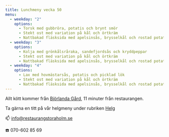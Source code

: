 ```yaml
---
title: Lunchmeny vecka 50
menu:
  - weekday: "2"
    options:
      - Torsk med gubbröra, potatis och brynt smör
      - Stekt ost med variation på kål och örtkräm
      - Nattbakad fläsksida med apelsinsås, brysselkål och rostad potatis
  - weekday: "3"
    options:
      - Kolja med grönkålsråraka, sandefjordsås och kryddpeppar
      - Stekt ost med variation på kål och örtkräm
      - Nattbakad fläsksida med apelsinsås, brysselkål och rostad potatis
  - weekday: "4"
    options:
      - Lax med hovmästarsås, potatis och picklad lök
      - Stekt ost med variation på kål och örtkräm
      - Nattbakad fläsksida med apelsinsås, brysselkål och rostad potatis
---
```

Allt kött kommer från [Björlanda Gård](https://www.bjorlandagard.se), 11 minuter från restaurangen. [](http://www.bjorlandagard.se)

[](http://www.bjorlandagard.se)Ta gärna en titt på vår helgmeny under rubriken [Helg](https://www.restaurangstoraholm.se/helg/?i=2)

📫 info@restaurangstoraholm.se

☎️ 070-602 85 69